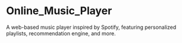 # Online_Music_Player
A web-based music player inspired by Spotify, featuring personalized playlists, recommendation engine, and more.
